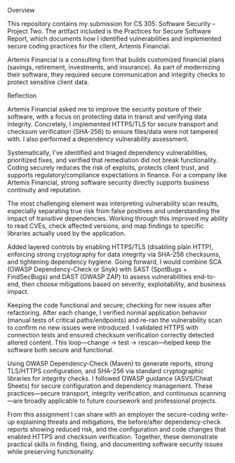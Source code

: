 Overview

This repository contains my submission for CS 305: Software Security – Project Two. The artifact included is the Practices for Secure Software Report, which documents how I identified vulnerabilities and implemented secure coding practices for the client, Artemis Financial.

Artemis Financial is a consulting firm that builds customized financial plans (savings, retirement, investments, and insurance). As part of modernizing their software, they required secure communication and integrity checks to protect sensitive client data.

Reflection

Artemis Financial asked me to improve the security posture of their software, with a focus on protecting data in transit and verifying data integrity. Concretely, I implemented HTTPS/TLS for secure transport and checksum verification (SHA-256) to ensure files/data were not tampered with. I also performed a dependency vulnerability assessment.

Systematically, I've identified and triaged dependency vulnerabilities, prioritized fixes, and verified that remediation did not break functionality. Coding securely reduces the risk of exploits, protects client trust, and supports regulatory/compliance expectations in finance. For a company like Artemis Financial, strong software security directly supports business continuity and reputation.

The most challenging element was interpreting vulnerability scan results, especially separating true risk from false positives and understanding the impact of transitive dependencies. Working through this improved my ability to read CVEs, check affected versions, and map findings to specific libraries actually used by the application.

Added layered controls by enabling HTTPS/TLS (disabling plain HTTP), enforcing strong cryptography for data integrity via SHA-256 checksums, and tightening dependency hygiene. Going forward, I would combine SCA (OWASP Dependency-Check or Snyk) with SAST (SpotBugs + FindSecBugs) and DAST (OWASP ZAP) to assess vulnerabilities end-to-end, then choose mitigations based on severity, exploitability, and business impact.

Keeping the code functional and secure; checking for new issues after refactoring. After each change, I verified normal application behavior (manual tests of critical paths/endpoints) and re-ran the vulnerability scan to confirm no new issues were introduced. I validated HTTPS with connection tests and ensured checksum verification correctly detected altered content. This loop—change → test → rescan—helped keep the software both secure and functional.

Using OWASP Dependency-Check (Maven) to generate reports, strong TLS/HTTPS configuration, and SHA-256 via standard cryptographic libraries for integrity checks. I followed OWASP guidance (ASVS/Cheat Sheets) for secure configuration and dependency management. These practices—secure transport, integrity verification, and continuous scanning—are broadly applicable to future coursework and professional projects.

From this assignment I can share with an employer the secure-coding write-up explaining threats and mitigations, the before/after dependency-check reports showing reduced risk, and the configuration and code changes that enabled HTTPS and checksum verification. Together, these demonstrate practical skills in finding, fixing, and documenting software security issues while preserving functionality.
